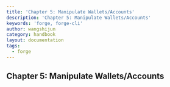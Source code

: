 ```yaml
---
title: 'Chapter 5: Manipulate Wallets/Accounts'
description: 'Chapter 5: Manipulate Wallets/Accounts'
keywords: 'forge, forge-cli'
author: wangshijun
category: handbook
layout: documentation
tags:
  - forge
---
```


## Chapter 5: Manipulate Wallets/Accounts
